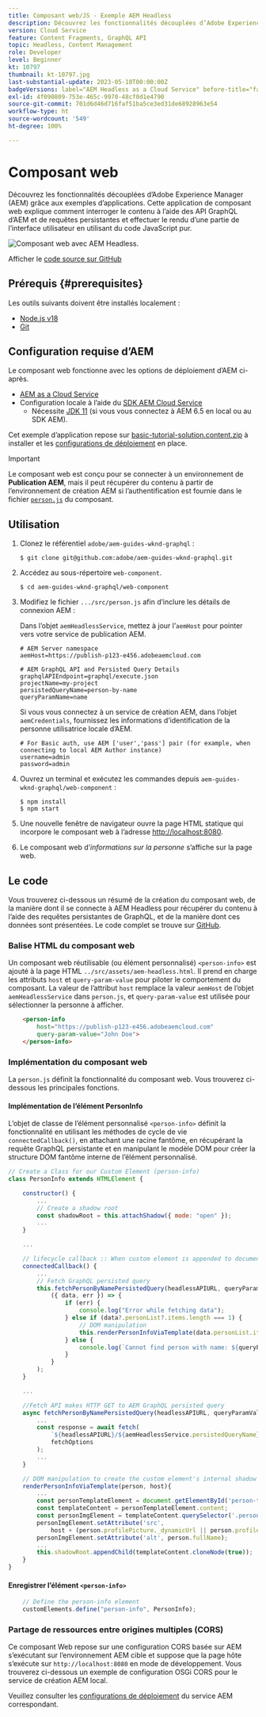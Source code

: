 ```yaml
---
title: Composant web/JS - Exemple AEM Headless
description: Découvrez les fonctionnalités découplées d’Adobe Experience Manager (AEM) grâce aux exemples d’applications. Cette application de composant web/JS explique comment interroger du contenu à l’aide des API GraphQL d’AEM et de requêtes persistantes.
version: Cloud Service
feature: Content Fragments, GraphQL API
topic: Headless, Content Management
role: Developer
level: Beginner
kt: 10797
thumbnail: kt-10797.jpg
last-substantial-update: 2023-05-10T00:00:00Z
badgeVersions: label="AEM Headless as a Cloud Service" before-title="false"
exl-id: 4f090809-753e-465c-9970-48cf0d1e4790
source-git-commit: 701d6d46d716faf51ba5ce3ed31de68928963e54
workflow-type: ht
source-wordcount: '549'
ht-degree: 100%

---
```


# Composant web

Découvrez les fonctionnalités découplées d’Adobe Experience Manager (AEM) grâce aux exemples d’applications. Cette application de composant web explique comment interroger le contenu à l’aide des API GraphQL d’AEM et de requêtes persistantes et effectuer le rendu d’une partie de l’interface utilisateur en utilisant du code JavaScript pur.

![Composant web avec AEM Headless.](./assets/web-component/web-component.png)

Afficher le [code source sur GitHub](https://github.com/adobe/aem-guides-wknd-graphql/tree/main/web-component)

## Prérequis {#prerequisites}

Les outils suivants doivent être installés localement :

+ [Node.js v18](https://nodejs.org/fr/)
+ [Git](https://git-scm.com/)

## Configuration requise d’AEM

Le composant web fonctionne avec les options de déploiement d’AEM ci-après.

+ [AEM as a Cloud Service](https://experienceleague.adobe.com/docs/experience-manager-cloud-service/content/implementing/deploying/overview.html?lang=fr)
+ Configuration locale à l’aide du [SDK AEM Cloud Service](https://experienceleague.adobe.com/docs/experience-manager-learn/cloud-service/local-development-environment-set-up/overview.html?lang=fr)
   + Nécessite [JDK 11](https://experience.adobe.com/#/downloads/content/software-distribution/en/general.html?1_group.propertyvalues.property=.%2Fjcr%3Acontent%2Fmetadata%2Fdc%3AsoftwareType&amp;1_group.propertyvalues.operation=equals&amp;1_group.propertyvalues.0_values=software-type%3Atooling&amp;fulltext=Oracle%7E+JDK%7E+11%7E&amp;orderby=%40jcr%3Acontent%2Fjcr%3AlastModified&amp;orderby.sort=desc&amp;layout=list&amp;p.offset=0&amp;p.limit=14) (si vous vous connectez à AEM 6.5 en local ou au SDK AEM).

Cet exemple d’application repose sur [basic-tutorial-solution.content.zip](../multi-step/assets/explore-graphql-api/basic-tutorial-solution.content.zip) à installer et les [configurations de déploiement](../deployment/web-component.md) en place.


>[!IMPORTANT]
>
>Le composant web est conçu pour se connecter à un environnement de __Publication AEM__, mais il peut récupérer du contenu à partir de l’environnement de création AEM si l’authentification est fournie dans le fichier [`person.js`](https://github.com/adobe/aem-guides-wknd-graphql/blob/main/web-component/src/person.js#L11) du composant.

## Utilisation

1. Clonez le référentiel `adobe/aem-guides-wknd-graphql` :

   ```shell
   $ git clone git@github.com:adobe/aem-guides-wknd-graphql.git
   ```

1. Accédez au sous-répertoire `web-component`.

   ```shell
   $ cd aem-guides-wknd-graphql/web-component
   ```

1. Modifiez le fichier `.../src/person.js` afin d’inclure les détails de connexion AEM :

   Dans l’objet `aemHeadlessService`, mettez à jour l’`aemHost` pour pointer vers votre service de publication AEM.

   ```plain
   # AEM Server namespace
   aemHost=https://publish-p123-e456.adobeaemcloud.com
   
   # AEM GraphQL API and Persisted Query Details
   graphqlAPIEndpoint=graphql/execute.json
   projectName=my-project
   persistedQueryName=person-by-name
   queryParamName=name
   ```

   Si vous vous connectez à un service de création AEM, dans l’objet `aemCredentials`, fournissez les informations d’identification de la personne utilisatrice locale d’AEM.

   ```plain
   # For Basic auth, use AEM ['user','pass'] pair (for example, when connecting to local AEM Author instance)
   username=admin
   password=admin
   ```

1. Ouvrez un terminal et exécutez les commandes depuis `aem-guides-wknd-graphql/web-component` :

   ```shell
   $ npm install
   $ npm start
   ```

1. Une nouvelle fenêtre de navigateur ouvre la page HTML statique qui incorpore le composant web à l’adresse [http://localhost:8080](http://localhost:8080).
1. Le composant web d’_informations sur la personne_ s’affiche sur la page web.

## Le code

Vous trouverez ci-dessous un résumé de la création du composant web, de la manière dont il se connecte à AEM Headless pour récupérer du contenu à l’aide des requêtes persistantes de GraphQL, et de la manière dont ces données sont présentées. Le code complet se trouve sur [GitHub](https://github.com/adobe/aem-guides-wknd-graphql/tree/main/web-component).

### Balise HTML du composant web

Un composant web réutilisable (ou élément personnalisé) `<person-info>` est ajouté à la page HTML `../src/assets/aem-headless.html`. Il prend en charge les attributs `host` et `query-param-value` pour piloter le comportement du composant. La valeur de l’attribut `host` remplace la valeur `aemHost` de l’objet `aemHeadlessService` dans `person.js`, et `query-param-value` est utilisée pour sélectionner la personne à afficher.

```html
    <person-info 
        host="https://publish-p123-e456.adobeaemcloud.com"
        query-param-value="John Doe">
    </person-info>
```

### Implémentation du composant web

La `person.js` définit la fonctionnalité du composant web. Vous trouverez ci-dessous les principales fonctions.

#### Implémentation de l’élément PersonInfo

L’objet de classe de l’élément personnalisé `<person-info>` définit la fonctionnalité en utilisant les méthodes de cycle de vie `connectedCallback()`, en attachant une racine fantôme, en récupérant la requête GraphQL persistante et en manipulant le modèle DOM pour créer la structure DOM fantôme interne de l’élément personnalisé.

```javascript
// Create a Class for our Custom Element (person-info)
class PersonInfo extends HTMLElement {

    constructor() {
        ...
        // Create a shadow root
        const shadowRoot = this.attachShadow({ mode: "open" });
        ...
    }

    ...

    // lifecycle callback :: When custom element is appended to document
    connectedCallback() {
        ...
        // Fetch GraphQL persisted query
        this.fetchPersonByNamePersistedQuery(headlessAPIURL, queryParamValue).then(
            ({ data, err }) => {
                if (err) {
                    console.log("Error while fetching data");
                } else if (data?.personList?.items.length === 1) {
                    // DOM manipulation
                    this.renderPersonInfoViaTemplate(data.personList.items[0], host);
                } else {
                    console.log(`Cannot find person with name: ${queryParamValue}`);
                }
            }
        );
    }

    ...

    //Fetch API makes HTTP GET to AEM GraphQL persisted query
    async fetchPersonByNamePersistedQuery(headlessAPIURL, queryParamValue) {
        ...
        const response = await fetch(
            `${headlessAPIURL}/${aemHeadlessService.persistedQueryName}${encodedParam}`,
            fetchOptions
        );
        ...
    }

    // DOM manipulation to create the custom element's internal shadow DOM structure
    renderPersonInfoViaTemplate(person, host){
        ...
        const personTemplateElement = document.getElementById('person-template');
        const templateContent = personTemplateElement.content;
        const personImgElement = templateContent.querySelector('.person_image');
        personImgElement.setAttribute('src',
            host + (person.profilePicture._dynamicUrl || person.profilePicture._path));
        personImgElement.setAttribute('alt', person.fullName);
        ...
        this.shadowRoot.appendChild(templateContent.cloneNode(true));
    }
}
```

#### Enregistrer l’élément `<person-info>`

```javascript
    // Define the person-info element
    customElements.define("person-info", PersonInfo);
```

### Partage de ressources entre origines multiples (CORS)

Ce composant Web repose sur une configuration CORS basée sur AEM s’exécutant sur l’environnement AEM cible et suppose que la page hôte s’exécute sur `http://localhost:8080` en mode de développement. Vous trouverez ci-dessous un exemple de configuration OSGi CORS pour le service de création AEM local.

Veuillez consulter les [configurations de déploiement](../deployment/web-component.md) du service AEM correspondant.
